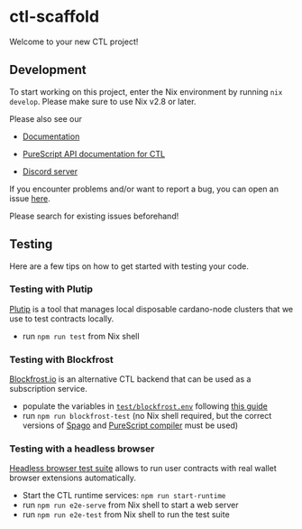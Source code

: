 # ctl-scaffold

Welcome to your new CTL project!

## Development

To start working on this project, enter the Nix environment by running `nix develop`. Please make sure to use Nix v2.8 or later.

Please also see our

- [Documentation](https://github.com/Plutonomicon/cardano-transaction-lib/tree/develop/doc)

- [PureScript API documentation for CTL](https://plutonomicon.github.io/cardano-transaction-lib/)

- [Discord server](https://discord.gg/JhbexnV9Pc)

If you encounter problems and/or want to report a bug, you can open an issue [here](https://github.com/Plutonomicon/cardano-transaction-lib/issues).

Please search for existing issues beforehand!

## Testing

Here are a few tips on how to get started with testing your code.

### Testing with Plutip

[Plutip](https://github.com/Plutonomicon/cardano-transaction-lib/blob/develop/doc/plutip-testing.md) is a tool that manages local disposable cardano-node clusters that we use to test contracts locally.

- run `npm run test` from Nix shell

### Testing with Blockfrost

[Blockfrost.io](https://blockfrost.io) is an alternative CTL backend that can be used as a subscription service.

- populate the variables in [`test/blockfrost.env`](./test/blockfrost.env) following [this guide](https://github.com/Plutonomicon/cardano-transaction-lib/blob/develop/doc/blockfrost.md)
- run `npm run blockfrost-test` (no Nix shell required, but the correct versions of [Spago](https://github.com/purescript/spago/) and [PureScript compiler](https://github.com/purescript/purescript/releases/tag/v0.14.9) must be used)

### Testing with a headless browser

[Headless browser test suite](https://github.com/Plutonomicon/cardano-transaction-lib/blob/develop/doc/e2e-testing.md) allows to run user contracts with real wallet browser extensions automatically.

- Start the CTL runtime services: `npm run start-runtime`
- run `npm run e2e-serve` from Nix shell to start a web server
- run `npm run e2e-test` from Nix shell to run the test suite
